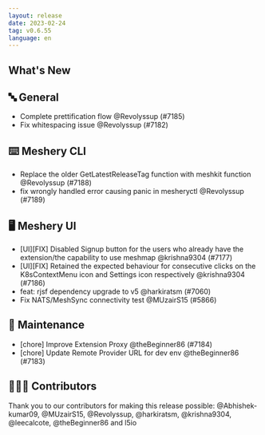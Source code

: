```yaml
---
layout: release
date: 2023-02-24
tag: v0.6.55
language: en
---
```


## What's New
## 🔤 General
- Complete prettification flow @Revolyssup (#7185)
- Fix whitespacing issue @Revolyssup (#7182)

## ⌨️ Meshery CLI

- Replace the older GetLatestReleaseTag function with meshkit function @Revolyssup (#7188)
- fix wrongly handled error causing panic in mesheryctl @Revolyssup (#7189)

## 🖥 Meshery UI

- [UI][FIX] Disabled Signup button for the users who already have the extension/the capability to use meshmap @krishna9304 (#7177)
- [UI][FIX] Retained the expected behaviour for consecutive clicks on the K8sContextMenu icon and Settings icon respectively @krishna9304 (#7186)
- feat: rjsf dependency upgrade to v5 @harkiratsm (#7060)
- Fix NATS/MeshSync connectivity test @MUzairS15 (#5866)

## 🧰 Maintenance

- [chore] Improve Extension Proxy @theBeginner86 (#7184)
- [chore] Update Remote Provider URL for dev env @theBeginner86 (#7183)

## 👨🏽‍💻 Contributors

Thank you to our contributors for making this release possible:
@Abhishek-kumar09, @MUzairS15, @Revolyssup, @harkiratsm, @krishna9304, @leecalcote, @theBeginner86 and l5io
